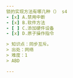 ```yaml
---
锁的实现方法有哪几种（） s4
- [x] A.禁用中断
- [x] B.软件方法
- [ ] C.添加硬件设备
- [x] D.原子操作指令

> 知识点：同步互斥。
> 出处：网络
> 难度：1
> ABD

---
```

